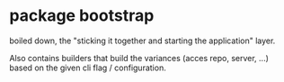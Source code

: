 # package bootstrap

boiled down, the "sticking it together and starting the application" layer.

Also contains builders that build the variances (acces repo, server, ...) based on the given cli flag / configuration.